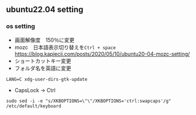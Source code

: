 ## ubuntu22.04 setting

### os setting

- 画面解像度　150％に変更
- mozc　日本語表示切り替えを`Ctrl + space`
 https://blog.kapiecii.com/posts/2020/05/10/ubuntu20-04-mozc-setting/
- ショートカットキー変更
- フォルダ名を英語に変更

```
LANG=C xdg-user-dirs-gtk-update
```
- CapsLock -> Ctrl

```
sudo sed -i -e "s/XKBOPTIONS=\"\"/XKBOPTIONS='ctrl:swapcaps'/g" /etc/default/keyboard 
```

